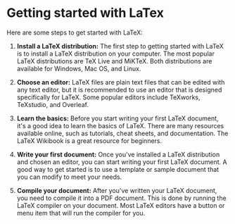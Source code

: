 # Getting started with LaTex

Here are some steps to get started with LaTeX:

1. **Install a LaTeX distribution:** The first step to getting started with LaTeX is to install a LaTeX distribution on your computer. The most popular LaTeX distributions are TeX Live and MiKTeX. Both distributions are available for Windows, Mac OS, and Linux.

2. **Choose an editor:** LaTeX files are plain text files that can be edited with any text editor, but it is recommended to use an editor that is designed specifically for LaTeX. Some popular editors include TeXworks, TeXstudio, and Overleaf.

3. **Learn the basics:** Before you start writing your first LaTeX document, it's a good idea to learn the basics of LaTeX. There are many resources available online, such as tutorials, cheat sheets, and documentation. The LaTeX Wikibook is a great resource for beginners.

4. **Write your first document:** Once you've installed a LaTeX distribution and chosen an editor, you can start writing your first LaTeX document. A good way to get started is to use a template or sample document that you can modify to meet your needs.

5. **Compile your document:** After you've written your LaTeX document, you need to compile it into a PDF document. This is done by running the LaTeX compiler on your document. Most LaTeX editors have a button or menu item that will run the compiler for you.
